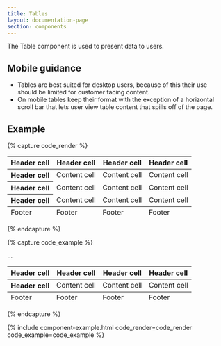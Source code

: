 ```yaml
---
title: Tables
layout: documentation-page
section: components
---
```


The Table component is used to present data to users.

## Mobile guidance

- Tables are best suited for desktop users, because of this their use should be limited for customer facing content.
- On mobile tables keep their format with the exception of a horizontal scroll bar that lets user view table content that spills off of the page.

## Example

{% capture code_render %}
<div class="table-wrapper">
  <table class="table table-striped">
    <thead>
      <tr>
        <th scope="col">Header cell</th>
        <th scope="col">Header cell</th>
        <th scope="col">Header cell</th>
        <th scope="col">Header cell</th>
      </tr>
    </thead>
    <tbody>
      <tr>
        <th scope="row">Header cell</th>
        <td>Content cell</td>
        <td>Content cell</td>
        <td>Content cell</td>
      </tr>
      <tr>
        <th scope="row">Header cell</th>
        <td>Content cell</td>
        <td>Content cell</td>
        <td>Content cell</td>
      </tr>
      <tr>
        <th scope="row">Header cell</th>
        <td>Content cell</td>
        <td>Content cell</td>
        <td>Content cell</td>
      </tr>
    </tbody>
    <tfoot>
      <tr>
        <td>Footer</td>
        <td>Footer</td>
        <td>Footer</td>
        <td>Footer</td>
      </tr>
    </tfoot>
  </table>
</div>
{% endcapture %}

{% capture code_example %}
<div class="table-wrapper">
  <table class="table table-striped">
    <thead>
      <tr>
        <th scope="col">Header cell</th>
        <th scope="col">Header cell</th>
        <th scope="col">Header cell</th>
        <th scope="col">Header cell</th>
      </tr>
    </thead>
    <tbody>
      <tr>
        <th scope="row">Header cell</th>
        <td>Content cell</td>
        <td>Content cell</td>
        <td>Content cell</td>
      </tr>
        ...
    </tbody>
    <tfoot>
      <tr>
        <td>Footer</td>
        <td>Footer</td>
        <td>Footer</td>
        <td>Footer</td>
      </tr>
    </tfoot>
  </table>
</div>
{% endcapture %}

{% include component-example.html code_render=code_render code_example=code_example %}
